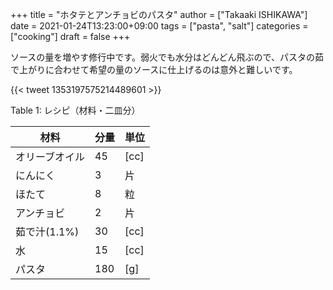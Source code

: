 +++
title = "ホタテとアンチョビのパスタ"
author = ["Takaaki ISHIKAWA"]
date = 2021-01-24T13:23:00+09:00
tags = ["pasta", "salt"]
categories = ["cooking"]
draft = false
+++

ソースの量を増やす修行中です。弱火でも水分はどんどん飛ぶので、パスタの茹で上がりに合わせて希望の量のソースに仕上げるのは意外と難しいです。

{{< tweet 1353197575214489601 >}}

<div class="table-caption">
  <span class="table-number">Table 1</span>:
  レシピ（材料・二皿分）
</div>

| 材料      | 分量 | 単位 |
|---------|----|----|
| オリーブオイル | 45  | [cc] |
| にんにく  | 3   | 片   |
| ほたて    | 8   | 粒   |
| アンチョビ | 2   | 片   |
| 茹で汁(1.1%) | 30  | [cc] |
| 水        | 15  | [cc] |
| パスタ    | 180 | [g]  |
